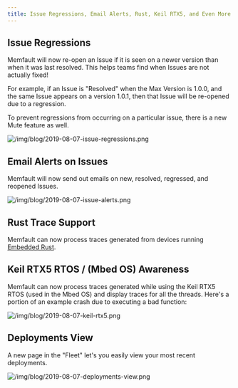 ```yaml
---
title: Issue Regressions, Email Alerts, Rust, Keil RTX5, and Even More
---
```


## Issue Regressions

Memfault will now re-open an Issue if it is seen on a newer version than when it
was last resolved. This helps teams find when Issues are not actually fixed!

<!-- truncate -->

For example, if an Issue is "Resolved" when the Max Version is 1.0.0, and the
same Issue appears on a version 1.0.1, then that Issue will be re-opened due to
a regression.

To prevent regressions from occurring on a particular issue, there is a new Mute
feature as well.

![/img/blog/2019-08-07-issue-regressions.png](/img/blog/2019-08-07-issue-regressions.png)

## Email Alerts on Issues

Memfault will now send out emails on new, resolved, regressed, and reopened
Issues.

![/img/blog/2019-08-07-issue-alerts.png](/img/blog/2019-08-07-issue-alerts.png)

## Rust Trace Support

Memfault can now process traces generated from devices running
[Embedded Rust](https://www.rust-lang.org/what/embedded).

## Keil RTX5 RTOS / (Mbed OS) Awareness

Memfault can now process traces generated while using the Keil RTX5 RTOS (used
in the Mbed OS) and display traces for all the threads. Here's a portion of an
example crash due to executing a bad function:

![/img/blog/2019-08-07-keil-rtx5.png](/img/blog/2019-08-07-keil-rtx5.png)

## Deployments View

A new page in the "Fleet" let's you easily view your most recent deployments.

![/img/blog/2019-08-07-deployments-view.png](/img/blog/2019-08-07-deployments-view.png)
